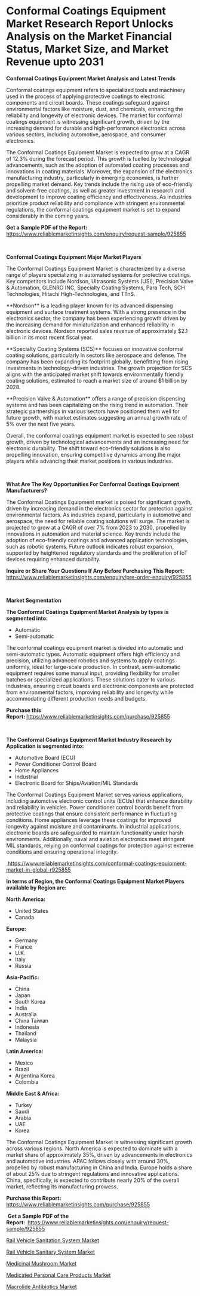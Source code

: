 <p><h1>Conformal Coatings Equipment Market Research Report Unlocks Analysis on the Market Financial Status, Market Size, and Market Revenue upto 2031</h1></p><p><strong>Conformal Coatings Equipment Market Analysis and Latest Trends</strong></p>
<p><p>Conformal coatings equipment refers to specialized tools and machinery used in the process of applying protective coatings to electronic components and circuit boards. These coatings safeguard against environmental factors like moisture, dust, and chemicals, enhancing the reliability and longevity of electronic devices. The market for conformal coatings equipment is witnessing significant growth, driven by the increasing demand for durable and high-performance electronics across various sectors, including automotive, aerospace, and consumer electronics.</p><p>The Conformal Coatings Equipment Market is expected to grow at a CAGR of 12.3% during the forecast period. This growth is fuelled by technological advancements, such as the adoption of automated coating processes and innovations in coating materials. Moreover, the expansion of the electronics manufacturing industry, particularly in emerging economies, is further propelling market demand. Key trends include the rising use of eco-friendly and solvent-free coatings, as well as greater investment in research and development to improve coating efficiency and effectiveness. As industries prioritize product reliability and compliance with stringent environmental regulations, the conformal coatings equipment market is set to expand considerably in the coming years.</p></p>
<p><strong>Get a Sample PDF of the Report:&nbsp;</strong> <a href="https://www.reliablemarketinsights.com/enquiry/request-sample/925855?utm_campaign=1264&utm_medium=2&utm_source=Github&utm_content=ia&utm_term=02102024&utm_id=conformal-coatings-equipment">https://www.reliablemarketinsights.com/enquiry/request-sample/925855</a></p>
<p>&nbsp;</p>
<p><strong>Conformal Coatings Equipment Major Market Players</strong></p>
<p><p>The Conformal Coatings Equipment Market is characterized by a diverse range of players specializing in automated systems for protective coatings. Key competitors include Nordson, Ultrasonic Systems (USI), Precision Valve & Automation, GLENRO INC, Specialty Coating Systems, Para Tech, SCH Technologies, Hitachi High-Technologies, and TTnS.</p><p>**Nordson** is a leading player known for its advanced dispensing equipment and surface treatment systems. With a strong presence in the electronics sector, the company has been experiencing growth driven by the increasing demand for miniaturization and enhanced reliability in electronic devices. Nordson reported sales revenue of approximately $2.1 billion in its most recent fiscal year.</p><p>**Specialty Coating Systems (SCS)** focuses on innovative conformal coating solutions, particularly in sectors like aerospace and defense. The company has been expanding its footprint globally, benefitting from rising investments in technology-driven industries. The growth projection for SCS aligns with the anticipated market shift towards environmentally friendly coating solutions, estimated to reach a market size of around $1 billion by 2028.</p><p>**Precision Valve & Automation** offers a range of precision dispensing systems and has been capitalizing on the rising trend in automation. Their strategic partnerships in various sectors have positioned them well for future growth, with market estimates suggesting an annual growth rate of 5% over the next five years.</p><p>Overall, the conformal coatings equipment market is expected to see robust growth, driven by technological advancements and an increasing need for electronic durability. The shift toward eco-friendly solutions is also propelling innovation, ensuring competitive dynamics among the major players while advancing their market positions in various industries.</p></p>
<p>&nbsp;</p>
<p><strong>What Are The Key Opportunities For Conformal Coatings Equipment Manufacturers?</strong></p>
<p><p>The Conformal Coatings Equipment market is poised for significant growth, driven by increasing demand in the electronics sector for protection against environmental factors. As industries expand, particularly in automotive and aerospace, the need for reliable coating solutions will surge. The market is projected to grow at a CAGR of over 7% from 2023 to 2030, propelled by innovations in automation and material science. Key trends include the adoption of eco-friendly coatings and advanced application technologies, such as robotic systems. Future outlook indicates robust expansion, supported by heightened regulatory standards and the proliferation of IoT devices requiring enhanced durability.</p></p>
<p><strong>Inquire or Share Your Questions If Any Before Purchasing This Report:</strong> <a href="https://www.reliablemarketinsights.com/enquiry/pre-order-enquiry/925855?utm_campaign=1264&utm_medium=2&utm_source=Github&utm_content=ia&utm_term=02102024&utm_id=conformal-coatings-equipment">https://www.reliablemarketinsights.com/enquiry/pre-order-enquiry/925855</a></p>
<p>&nbsp;</p>
<p><strong>Market Segmentation</strong></p>
<p><strong>The Conformal Coatings Equipment Market Analysis by types is segmented into:</strong></p>
<p><ul><li>Automatic</li><li>Semi-automatic</li></ul></p>
<p><p>The conformal coatings equipment market is divided into automatic and semi-automatic types. Automatic equipment offers high efficiency and precision, utilizing advanced robotics and systems to apply coatings uniformly, ideal for large-scale production. In contrast, semi-automatic equipment requires some manual input, providing flexibility for smaller batches or specialized applications. These solutions cater to various industries, ensuring circuit boards and electronic components are protected from environmental factors, improving reliability and longevity while accommodating different production needs and budgets.</p></p>
<p><strong>Purchase this Report:&nbsp;</strong><a href="https://www.reliablemarketinsights.com/purchase/925855?utm_campaign=1264&utm_medium=2&utm_source=Github&utm_content=ia&utm_term=02102024&utm_id=conformal-coatings-equipment">https://www.reliablemarketinsights.com/purchase/925855</a></p>
<p>&nbsp;</p>
<p><strong>The Conformal Coatings Equipment Market Industry Research by Application is segmented into:</strong></p>
<p><ul><li>Automotive Board (ECU)</li><li>Power Conditioner Control Board</li><li>Home Appliances</li><li>Industrial</li><li>Electronic Board for Ships/Aviation/MIL Standards</li></ul></p>
<p><p>The Conformal Coatings Equipment Market serves various applications, including automotive electronic control units (ECUs) that enhance durability and reliability in vehicles. Power conditioner control boards benefit from protective coatings that ensure consistent performance in fluctuating conditions. Home appliances leverage these coatings for improved longevity against moisture and contaminants. In industrial applications, electronic boards are safeguarded to maintain functionality under harsh environments. Additionally, naval and aviation electronics meet stringent MIL standards, relying on conformal coatings for protection against extreme conditions and ensuring operational integrity.</p></p>
<p><a href="https://www.reliablemarketinsights.com/conformal-coatings-equipment-market-in-global-r925855?utm_campaign=1264&utm_medium=2&utm_source=Github&utm_content=ia&utm_term=02102024&utm_id=conformal-coatings-equipment">&nbsp;https://www.reliablemarketinsights.com/conformal-coatings-equipment-market-in-global-r925855</a></p>
<p><strong>In terms of Region, the Conformal Coatings Equipment Market Players available by Region are:</strong></p>
<p>
    <p> <strong> North America: </strong>
        <ul>
            <li>United States</li>
            <li>Canada</li>
        </ul>
        </p> 
    <p> <strong> Europe: </strong>
        <ul>
            <li>Germany</li>
            <li>France</li>
            <li>U.K.</li>
            <li>Italy</li>
            <li>Russia</li>
        </ul>
        </p> 
    <p> <strong> Asia-Pacific: </strong>
        <ul>
            <li>China</li>
            <li>Japan</li>
            <li>South Korea</li>
            <li>India</li>
            <li>Australia</li>
            <li>China Taiwan</li>
            <li>Indonesia</li>
            <li>Thailand</li>
            <li>Malaysia</li>
        </ul>
        </p> 
    <p> <strong> Latin America: </strong>
        <ul>
            <li>Mexico</li>
            <li>Brazil</li>
            <li>Argentina Korea</li>
            <li>Colombia</li>
        </ul>
        </p> 
    <p> <strong> Middle East & Africa: </strong>
        <ul>
            <li>Turkey</li>
            <li>Saudi</li>
            <li>Arabia</li>
            <li>UAE</li>
            <li>Korea</li>
        </ul>
    </p>
    </p>
<p><p>The Conformal Coatings Equipment Market is witnessing significant growth across various regions. North America is expected to dominate with a market share of approximately 35%, driven by advancements in electronics and automotive industries. APAC follows closely with around 30%, propelled by robust manufacturing in China and India. Europe holds a share of about 25% due to stringent regulations and innovative applications. China, specifically, is expected to contribute nearly 20% of the overall market, reflecting its manufacturing prowess.</p></p>
<p><strong>Purchase this Report: </strong><a href="https://www.reliablemarketinsights.com/purchase/925855?utm_campaign=1264&utm_medium=2&utm_source=Github&utm_content=ia&utm_term=02102024&utm_id=conformal-coatings-equipment">https://www.reliablemarketinsights.com/purchase/925855</a></p>
<p>&nbsp;<strong>Get a Sample PDF of the Report:&nbsp;&nbsp;</strong><a href="https://www.reliablemarketinsights.com/enquiry/request-sample/925855?utm_campaign=1264&utm_medium=2&utm_source=Github&utm_content=ia&utm_term=02102024&utm_id=conformal-coatings-equipment">https://www.reliablemarketinsights.com/enquiry/request-sample/925855</a></p>
<p><strong></strong></p>
<p><p><a href="https://issuu.com/reportprime-2/docs/rail-vehicle-sanitation-system-mark_e1eb965771c2e4?utm_campaign=1264&utm_medium=2&utm_source=Github&utm_content=ia&utm_term=02102024&utm_id=conformal-coatings-equipment">Rail Vehicle Sanitation System Market</a></p><p><a href="https://issuu.com/reportprime-2/docs/rail-vehicle-sanitary-system-market_aacbc2da48ab71?utm_campaign=1264&utm_medium=2&utm_source=Github&utm_content=ia&utm_term=02102024&utm_id=conformal-coatings-equipment">Rail Vehicle Sanitary System Market</a></p><p><a href="https://www.linkedin.com/pulse/medicinal-mushroom-market-revolution-2024-2031-trends-shaping-zeegf?utm_campaign=1264&utm_medium=2&utm_source=Github&utm_content=ia&utm_term=02102024&utm_id=conformal-coatings-equipment">Medicinal Mushroom Market</a></p><p><a href="https://www.linkedin.com/pulse/medicated-personal-care-products-market-industry-landscape-ugz8c?utm_campaign=1264&utm_medium=2&utm_source=Github&utm_content=ia&utm_term=02102024&utm_id=conformal-coatings-equipment">Medicated Personal Care Products Market</a></p><p><a href="https://www.linkedin.com/pulse/macrolide-antibiotics-market-size-share-analysis-growth-trends-70opf?utm_campaign=1264&utm_medium=2&utm_source=Github&utm_content=ia&utm_term=02102024&utm_id=conformal-coatings-equipment">Macrolide Antibiotics Market</a></p></p>